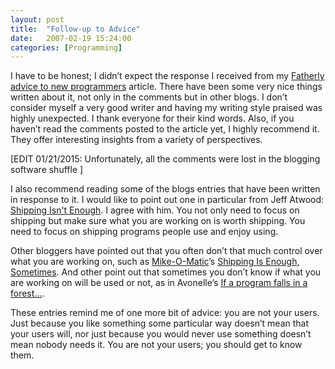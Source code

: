 ```yaml
---
layout: post
title:  "Follow-up to Advice"
date:   2007-02-19 15:24:00
categories: [Programming]
---
```

<p>I have to be honest; I didn’t expect the response I
received from my
<a href="http://www.removingalldoubt.com/commentview.aspx/a32977e2-cb7d-42ea-9d25-5e539423affd">
Fatherly advice to new programmers</a> article. There have been some very nice
things written about it, not only in the comments but in other blogs. I don’t
consider myself a very good writer and having my writing style praised was
highly unexpected. I thank everyone for
their kind words. Also, if you haven’t read the comments posted to the article
yet, I highly recommend it. They offer interesting insights from a variety of
perspectives.</p>
<p class="edit">[EDIT 01/21/2015: Unfortunately, all the comments were lost
in the blogging software shuffle ]</p>
<p>I also recommend reading some of the blogs entries that
have been written in response to it. I would like to point out one in particular
from Jeff Atwood:
<a href="http://www.codinghorror.com/blog/archives/000773.html">Shipping Isn't
Enough</a>. I agree with him. You not only need to focus on shipping but make
sure what you are working on is worth shipping. You need to focus on shipping
programs people use and enjoy using.</p>
<p>Other bloggers have pointed out that you often don’t that
much control over what you are working on, such as
<a href="http://mikeomatic.net/">Mike-O-Matic</a>’s
<a href="http://mikeomatic.net/?p=137">Shipping Is Enough, Sometimes</a>. And
other point out that sometimes you don’t know if what you are working on will be
used or not, as in Avonelle’s <a href="http://www.coolbits.nu/1130.aspx">If a
program falls in a forest...</a>.</p>
<p>These entries remind me of one more bit of advice: you are
not your users. Just because you like something some particular way doesn’t mean
that your users will, nor just because you would never use something doesn’t mean
nobody needs it. You are not your users; you should get to know them.</p>
